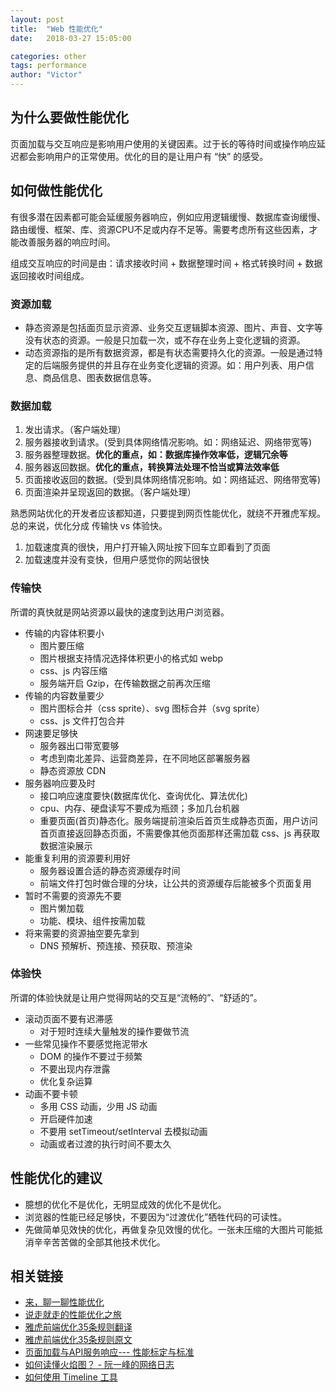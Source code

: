```yaml
---
layout: post
title:  "Web 性能优化"
date:   2018-03-27 15:05:00

categories: other
tags: performance
author: "Victor"
---
```


## 为什么要做性能优化
页面加载与交互响应是影响用户使用的关键因素。过于长的等待时间或操作响应延迟都会影响用户的正常使用。优化的目的是让用户有 “快” 的感受。

## 如何做性能优化

有很多潜在因素都可能会延缓服务器响应，例如应用逻辑缓慢、数据库查询缓慢、路由缓慢、框架、库、资源CPU不足或内存不足等。需要考虑所有这些因素，才能改善服务器的响应时间。

组成交互响应的时间是由：请求接收时间 + 数据整理时间 + 格式转换时间 + 数据返回接收时间组成。

### 资源加载

* 静态资源是包括面页显示资源、业务交互逻辑脚本资源、图片、声音、文字等没有状态的资源。一般是只加载一次，或不存在业务上变化逻辑的资源。
* 动态资源指的是所有数据资源，都是有状态需要持久化的资源。一般是通过特定的后端服务提供的并且存在业务变化逻辑的资源。如：用户列表、用户信息、商品信息、图表数据信息等。

### 数据加载

1. 发出请求。（客户端处理）
2. 服务器接收到请求。(受到具体网络情况影响。如：网络延迟、网络带宽等)
3. 服务器整理数据。**优化的重点，如：数据库操作效率低，逻辑冗余等**
4. 服务器返回数据。**优化的重点，转换算法处理不恰当或算法效率低**
5. 页面接收返回的数据。(受到具体网络情况影响。如：网络延迟、网络带宽等)
6. 页面渲染并呈现返回的数据。（客户端处理）

熟悉网站优化的开发者应该都知道，只要提到网页性能优化，就绕不开雅虎军规。总的来说，优化分成 传输快 vs 体验快。

1. 加载速度真的很快，用户打开输入网址按下回车立即看到了页面
2. 加载速度并没有变快，但用户感觉你的网站很快

### 传输快
所谓的真快就是网站资源以最快的速度到达用户浏览器。

- 传输的内容体积要小
  * 图片要压缩
  * 图片根据支持情况选择体积更小的格式如 webp
  * css、js 内容压缩
  * 服务端开启 Gzip，在传输数据之前再次压缩
- 传输的内容数量要少
  * 图片图标合并（css sprite）、svg 图标合并（svg sprite）
  * css、js 文件打包合并
- 网速要足够快
  * 服务器出口带宽要够
  * 考虑到南北差异、运营商差异，在不同地区部署服务器
  * 静态资源放 CDN
- 服务器响应要及时
  * 接口响应速度要快(数据库优化、查询优化、算法优化)
  * cpu、内存、硬盘读写不要成为瓶颈；多加几台机器
  * 重要页面(首页)静态化。服务端提前渲染后首页生成静态页面，用户访问首页直接返回静态页面，不需要像其他页面那样还需加载 css、js 再获取数据渲染展示
- 能重复利用的资源要利用好
  * 服务器设置合适的静态资源缓存时间
  * 前端文件打包时做合理的分块，让公共的资源缓存后能被多个页面复用
- 暂时不需要的资源先不要
  * 图片懒加载
  * 功能、模块、组件按需加载
- 将来需要的资源抽空要先拿到
  * DNS 预解析、预连接、预获取、预渲染

### 体验快

所谓的体验快就是让用户觉得网站的交互是“流畅的”、“舒适的”。

- 滚动页面不要有迟滞感
  - 对于短时连续大量触发的操作要做节流
- 一些常见操作不要感觉拖泥带水
  - DOM 的操作不要过于频繁
  - 不要出现内存泄露
  - 优化复杂运算
- 动画不要卡顿
  - 多用 CSS 动画，少用 JS 动画
  - 开启硬件加速
  - 不要用 setTimeout/setInterval 去模拟动画
  - 动画或者过渡的执行时间不要太久

## 性能优化的建议

* 臆想的优化不是优化，无明显成效的优化不是优化。
* 浏览器的性能已经足够快，不要因为“过渡优化”牺牲代码的可读性。
* 先做简单见效快的优化，再做复杂见效慢的优化。一张未压缩的大图片可能抵消辛辛苦苦做的全部其他技术优化。

## 相关链接

* [来，聊一聊性能优化](https://zhuanlan.zhihu.com/p/32150769)
* [说走就走的性能优化之旅](https://zhuanlan.zhihu.com/p/23834442)
* [雅虎前端优化35条规则翻译](https://github.com/creeperyang/blog/issues/1)
* [雅虎前端优化35条规则原文](https://developer.yahoo.com/performance/rules.html)
* [页面加载与API服务响应--- 性能标定与标准](https://zhuanlan.zhihu.com/p/34020557)
* [如何读懂火焰图？ - 阮一峰的网络日志](http://www.ruanyifeng.com/blog/2017/09/flame-graph.html)
* [如何使用 Timeline 工具](https://developers.google.com/web/tools/chrome-devtools/evaluate-performance/timeline-tool)
